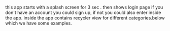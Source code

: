this app starts with a splash screen for 3 sec .
then shows login page if you don't have an account you could sign up, if not you could also enter inside the app.
inside the app contains recycler view for different categories.below which we have some examples.
